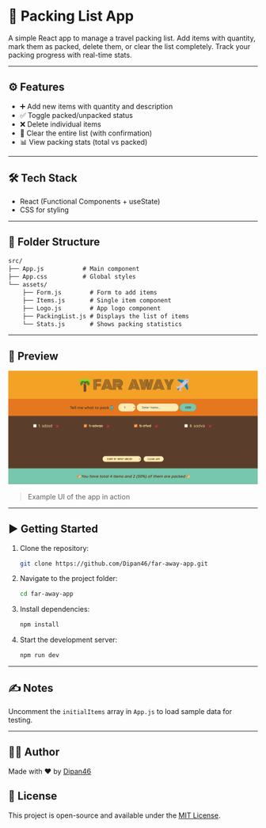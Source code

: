
# 🧳 Packing List App

A simple React app to manage a travel packing list. Add items with quantity, mark them as packed, delete them, or clear the list completely. Track your packing progress with real-time stats.

---

## ⚙️ Features

- ➕ Add new items with quantity and description
- ✅ Toggle packed/unpacked status
- ❌ Delete individual items
- 🧹 Clear the entire list (with confirmation)
- 📊 View packing stats (total vs packed)

---

## 🛠 Tech Stack

- React (Functional Components + useState)
- CSS for styling

---

## 📂 Folder Structure

```
src/
├── App.js           # Main component
├── App.css          # Global styles
└── assets/
    ├── Form.js        # Form to add items
    ├── Items.js       # Single item component
    ├── Logo.js        # App logo component
    ├── PackingList.js # Displays the list of items
    └── Stats.js       # Shows packing statistics
```

---

## 📸 Preview

![Packing List App Preview](./preview/prev.png)

> Example UI of the app in action

---

## ▶️ Getting Started

1. Clone the repository:
   ```bash
   git clone https://github.com/Dipan46/far-away-app.git
   ```

2. Navigate to the project folder:
   ```bash
   cd far-away-app
   ```

3. Install dependencies:
   ```bash
   npm install
   ```

4. Start the development server:
   ```bash
   npm run dev
   ```

---

## ✍️ Notes

Uncomment the `initialItems` array in `App.js` to load sample data for testing.

---

## 🧑‍💻 Author

Made with ❤️ by [Dipan46](https://github.com/Dipan46)

## 📄 License

This project is open-source and available under the [MIT License](LICENSE).

